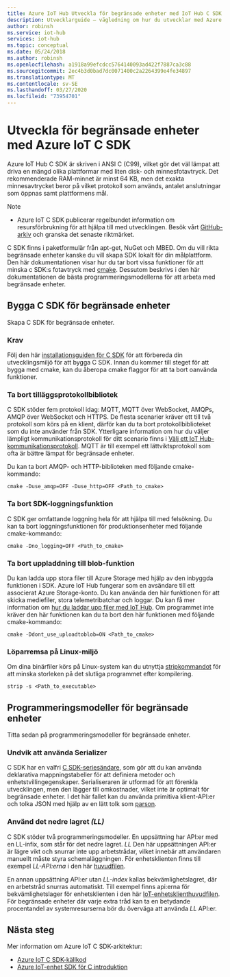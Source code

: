 ```yaml
---
title: Azure IoT Hub Utveckla för begränsade enheter med IoT Hub C SDK
description: Utvecklarguide – vägledning om hur du utvecklar med Azure IoT SDK:er för begränsade enheter.
author: robinsh
ms.service: iot-hub
services: iot-hub
ms.topic: conceptual
ms.date: 05/24/2018
ms.author: robinsh
ms.openlocfilehash: a1918a99efcdcc5764140093ad422f7887ca3c88
ms.sourcegitcommit: 2ec4b3d0bad7dc0071400c2a2264399e4fe34897
ms.translationtype: MT
ms.contentlocale: sv-SE
ms.lasthandoff: 03/27/2020
ms.locfileid: "73954701"
---
```

# <a name="develop-for-constrained-devices-using-azure-iot-c-sdk"></a>Utveckla för begränsade enheter med Azure IoT C SDK

Azure IoT Hub C SDK är skriven i ANSI C (C99), vilket gör det väl lämpat att driva en mängd olika plattformar med liten disk- och minnesfotavtryck. Det rekommenderade RAM-minnet är minst 64 KB, men det exakta minnesavtrycket beror på vilket protokoll som används, antalet anslutningar som öppnas samt plattformens mål.
> [!NOTE]
> * Azure IoT C SDK publicerar regelbundet information om resursförbrukning för att hjälpa till med utvecklingen.  Besök vårt [GitHub-arkiv](https://github.com/Azure/azure-iot-sdk-c/blob/master/doc/c_sdk_resource_information.md) och granska det senaste riktmärket.
>

C SDK finns i paketformulär från apt-get, NuGet och MBED. Om du vill rikta begränsade enheter kanske du vill skapa SDK lokalt för din målplattform. Den här dokumentationen visar hur du tar bort vissa funktioner för att minska c SDK:s fotavtryck med [cmake](https://cmake.org/). Dessutom beskrivs i den här dokumentationen de bästa programmeringsmodellerna för att arbeta med begränsade enheter.

## <a name="building-the-c-sdk-for-constrained-devices"></a>Bygga C SDK för begränsade enheter

Skapa C SDK för begränsade enheter.

### <a name="prerequisites"></a>Krav

Följ den här [installationsguiden för C SDK](https://github.com/Azure/azure-iot-sdk-c/blob/master/doc/devbox_setup.md) för att förbereda din utvecklingsmiljö för att bygga C SDK. Innan du kommer till steget för att bygga med cmake, kan du åberopa cmake flaggor för att ta bort oanvända funktioner.

### <a name="remove-additional-protocol-libraries"></a>Ta bort tilläggsprotokollbibliotek

C SDK stöder fem protokoll idag: MQTT, MQTT över WebSocket, AMQPs, AMQP över WebSocket och HTTPS. De flesta scenarier kräver ett till två protokoll som körs på en klient, därför kan du ta bort protokollbiblioteket som du inte använder från SDK. Ytterligare information om hur du väljer lämpligt kommunikationsprotokoll för ditt scenario finns i [Välj ett IoT Hub-kommunikationsprotokoll](iot-hub-devguide-protocols.md). MQTT är till exempel ett lättviktsprotokoll som ofta är bättre lämpat för begränsade enheter.

Du kan ta bort AMQP- och HTTP-biblioteken med följande cmake-kommando:

```
cmake -Duse_amqp=OFF -Duse_http=OFF <Path_to_cmake>
```

### <a name="remove-sdk-logging-capability"></a>Ta bort SDK-loggningsfunktion

C SDK ger omfattande loggning hela för att hjälpa till med felsökning. Du kan ta bort loggningsfunktionen för produktionsenheter med följande cmake-kommando:

```
cmake -Dno_logging=OFF <Path_to_cmake>
```

### <a name="remove-upload-to-blob-capability"></a>Ta bort uppladdning till blob-funktion

Du kan ladda upp stora filer till Azure Storage med hjälp av den inbyggda funktionen i SDK. Azure IoT Hub fungerar som en avsändare till ett associerat Azure Storage-konto. Du kan använda den här funktionen för att skicka mediefiler, stora telemetribatchar och loggar. Du kan få mer information om [hur du laddar upp filer med IoT Hub](iot-hub-devguide-file-upload.md). Om programmet inte kräver den här funktionen kan du ta bort den här funktionen med följande cmake-kommando:

```
cmake -Ddont_use_uploadtoblob=ON <Path_to_cmake>
```

### <a name="running-strip-on-linux-environment"></a>Löparremsa på Linux-miljö

Om dina binärfiler körs på Linux-system kan du utnyttja [stripkommandot](https://en.wikipedia.org/wiki/Strip_(Unix)) för att minska storleken på det slutliga programmet efter kompilering.

```
strip -s <Path_to_executable>
```

## <a name="programming-models-for-constrained-devices"></a>Programmeringsmodeller för begränsade enheter

Titta sedan på programmeringsmodeller för begränsade enheter.

### <a name="avoid-using-the-serializer"></a>Undvik att använda Serializer

C SDK har en valfri [C SDK-seriesändare](https://github.com/Azure/azure-iot-sdk-c/tree/master/serializer), som gör att du kan använda deklarativa mappningstabeller för att definiera metoder och enhetstvillingegenskaper. Serialiseraren är utformad för att förenkla utvecklingen, men den lägger till omkostnader, vilket inte är optimalt för begränsade enheter. I det här fallet kan du använda primitiva klient-API:er och tolka JSON med hjälp av en lätt tolk som [parson](https://github.com/kgabis/parson).

### <a name="use-the-lower-layer-_ll_"></a>Använd det nedre lagret _(LL)_

C SDK stöder två programmeringsmodeller. En uppsättning har API:er med en LL-infix, som står för det nedre lagret. _LL_ Den här uppsättningen API:er är lägre vikt och snurrar inte upp arbetstrådar, vilket innebär att användaren manuellt måste styra schemaläggningen. För enhetsklienten finns till exempel _LL-API:erna_ i den här [huvudfilen](https://github.com/Azure/azure-iot-sdk-c/blob/master/iothub_client/inc/iothub_device_client_ll.h). 

En annan uppsättning API:er utan _LL-index_ kallas bekvämlighetslagret, där en arbetstråd snurras automatiskt. Till exempel finns api:erna för bekvämlighetslager för enhetsklienten i den här [IoT-enhetsklienthuvudfilen](https://github.com/Azure/azure-iot-sdk-c/blob/master/iothub_client/inc/iothub_device_client.h). För begränsade enheter där varje extra tråd kan ta en betydande procentandel av systemresurserna bör du överväga att använda _LL_ API:er.

## <a name="next-steps"></a>Nästa steg

Mer information om Azure IoT C SDK-arkitektur:
-   [Azure IoT C SDK-källkod](https://github.com/Azure/azure-iot-sdk-c/)
-   [Azure IoT-enhet SDK för C introduktion](iot-hub-device-sdk-c-intro.md)
